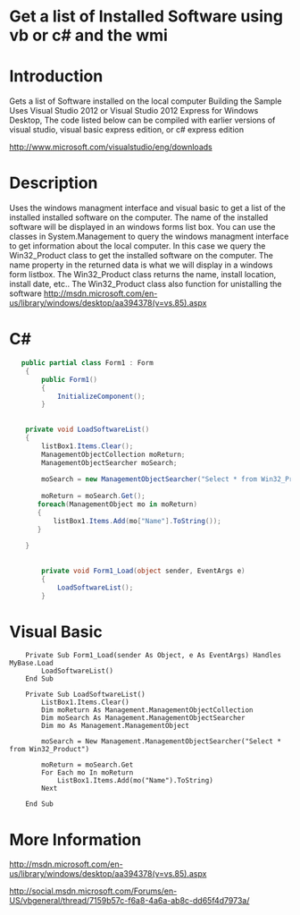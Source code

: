 # Get a list of Installed Software using vb or c# and the wmi


# Introduction
Gets a list of Software installed on the local computer 
Building the Sample
Uses Visual Studio 2012 or Visual Studio 2012 Express for Windows Desktop,  The code listed below can be compiled with earlier versions of visual studio, visual basic express edition,  or c# express edition
 
http://www.microsoft.com/visualstudio/eng/downloads
# Description
 
Uses the windows managment interface and visual basic to get a list of the installed installed software on the computer.  The name of the installed software will be displayed in an windows forms list box. You can use the classes in System.Management to query the windows managment interface to get information about the local computer.  In this case we query the Win32_Product class to get the installed software on the computer.   The name property in the returned data is what we will display in a windows form listbox.
The Win32_Product class returns the name, install location, install date, etc..  The Win32_Product class also function for unistalling the software
http://msdn.microsoft.com/en-us/library/windows/desktop/aa394378(v=vs.85).aspx

# C#
```C#
   public partial class Form1 : Form 
    { 
        public Form1() 
        { 
            InitializeComponent(); 
        } 
             
 
    private void LoadSoftwareList() 
    { 
        listBox1.Items.Clear(); 
        ManagementObjectCollection moReturn;   
        ManagementObjectSearcher moSearch; 
 
        moSearch = new ManagementObjectSearcher("Select * from Win32_Product"); 
 
        moReturn = moSearch.Get(); 
       foreach(ManagementObject mo in moReturn) 
       { 
           listBox1.Items.Add(mo["Name"].ToString()); 
       } 
 
    } 
 
 
        private void Form1_Load(object sender, EventArgs e) 
        { 
            LoadSoftwareList(); 
        }
```

# Visual Basic
```Visual Basic
    Private Sub Form1_Load(sender As Object, e As EventArgs) Handles MyBase.Load 
        LoadSoftwareList() 
    End Sub 
 
    Private Sub LoadSoftwareList() 
        ListBox1.Items.Clear() 
        Dim moReturn As Management.ManagementObjectCollection 
        Dim moSearch As Management.ManagementObjectSearcher 
        Dim mo As Management.ManagementObject 
 
        moSearch = New Management.ManagementObjectSearcher("Select * from Win32_Product") 
 
        moReturn = moSearch.Get 
        For Each mo In moReturn 
            ListBox1.Items.Add(mo("Name").ToString) 
        Next 
 
    End Sub
```


# More Information

http://msdn.microsoft.com/en-us/library/windows/desktop/aa394378(v=vs.85).aspx

http://social.msdn.microsoft.com/Forums/en-US/vbgeneral/thread/7159b57c-f6a8-4a6a-ab8c-dd65f4d7973a/
